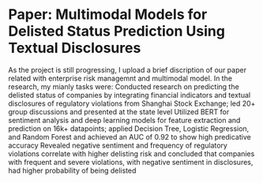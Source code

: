 # Paper: Multimodal Models for Delisted Status Prediction Using Textual Disclosures
As the project is still progressing, I upload a brief discription of our paper related with enterprise risk managemnt and multimodal model. In the research, my mianly tasks were: 
 Conducted research on predicting the delisted status of companies by integrating financial indicators and textual disclosures of regulatory violations from Shanghai Stock Exchange; led 20+ group discussions and presented at the state level
	Utilized BERT for sentiment analysis and deep learning models for feature extraction and prediction on 16k+ datapoints; applied Decision Tree, Logistic Regression, and Random Forest and achieved an AUC of 0.92 to show high predicative accuracy
	Revealed negative sentiment and frequency of regulatory violations correlate with higher delisting risk and concluded that companies with frequent and severe violations, with negative sentiment in disclosures, had  higher probability of being delisted
